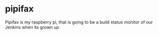 pipifax
=======

Pipifax is my raspberry pi, that is going to be a build status monitor of our Jenkins when its grown up
